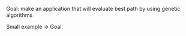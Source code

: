 Goal: make an application that will evaluate best path
by using genetic algorithms

Small example -> Goal